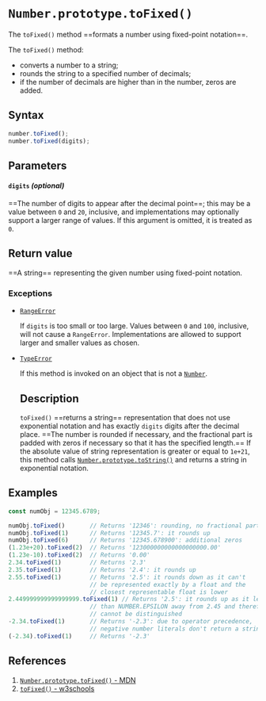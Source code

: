 # `Number.prototype.toFixed()`

The `toFixed()` method ==formats a number using fixed-point notation==.

The `toFixed()` method:

- converts a number to a string;
- rounds the string to a specified number of decimals;
- if the number of decimals are higher than in the number, zeros are added.

## Syntax

```js
number.toFixed();
number.toFixed(digits);
```

## Parameters

#### `digits` _(optional)_

==The number of digits to appear after the decimal point==; this may be a value between `0` and `20`, inclusive, and implementations may optionally support a larger range of values. If this argument is omitted, it is treated as `0`.

## Return value

==A string== representing the given number using fixed-point notation.

### Exceptions

- [`RangeError`](https://developer.mozilla.org/en-US/docs/Web/JavaScript/Reference/Global_Objects/RangeError)

  If `digits` is too small or too large. Values between `0` and `100`, inclusive, will not cause a `RangeError`. Implementations are allowed to support larger and smaller values as chosen.

- [`TypeError`](https://developer.mozilla.org/en-US/docs/Web/JavaScript/Reference/Global_Objects/TypeError)

  If this method is invoked on an object that is not a [`Number`](https://developer.mozilla.org/en-US/docs/Web/JavaScript/Reference/Global_Objects/Number).

  ## Description

  `toFixed()` ==returns a string== representation that does not use exponential notation and has exactly `digits` digits after the decimal place. ==The number is rounded if necessary, and the fractional part is padded with zeros if necessary so that it has the specified length.== If the absolute value of string representation is greater or equal to `1e+21`, this method calls [`Number.prototype.toString()`](https://developer.mozilla.org/en-US/docs/Web/JavaScript/Reference/Global_Objects/Number/toString) and returns a string in exponential notation.

## Examples

```js
const numObj = 12345.6789;

numObj.toFixed()       // Returns '12346': rounding, no fractional part
numObj.toFixed(1)      // Returns '12345.7': it rounds up
numObj.toFixed(6)      // Returns '12345.678900': additional zeros
(1.23e+20).toFixed(2)  // Returns '123000000000000000000.00'
(1.23e-10).toFixed(2)  // Returns '0.00'
2.34.toFixed(1)        // Returns '2.3'
2.35.toFixed(1)        // Returns '2.4': it rounds up
2.55.toFixed(1)        // Returns '2.5': it rounds down as it can't
                       // be represented exactly by a float and the
                       // closest representable float is lower
2.449999999999999999.toFixed(1) // Returns '2.5': it rounds up as it less
                       // than NUMBER.EPSILON away from 2.45 and therefore
                       // cannot be distinguished
-2.34.toFixed(1)       // Returns '-2.3': due to operator precedence,
                       // negative number literals don't return a string…
(-2.34).toFixed(1)     // Returns '-2.3'
```

## References

1. [`Number.prototype.toFixed()` - MDN](https://developer.mozilla.org/en-US/docs/Web/JavaScript/Reference/Global_Objects/Number/toFixed)
1. [`toFixed()` - w3schools](https://www.w3schools.com/jsref/jsref_tofixed.asp)